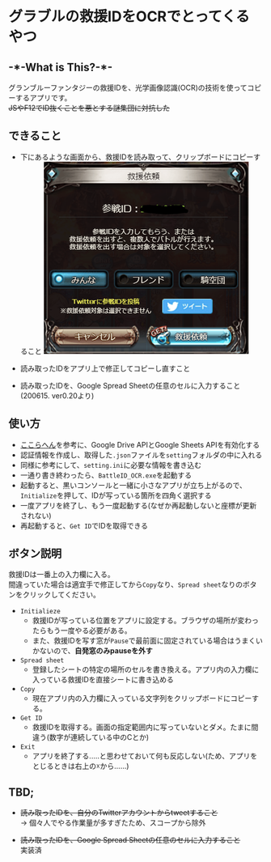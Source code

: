 # グラブルの救援IDをOCRでとってくるやつ

## -\*-What is This?-\*-  

グランブルーファンタジーの救援IDを、光学画像認識(OCR)の技術を使ってコピーするアプリです。  
~~JSやF12でID抜くことを悪とする謎集団に対抗した~~  

## できること  

+ 下にあるような画面から、救援IDを読み取って、クリップボードにコピーすること
![この画面](./figure/id_example.PNG)  
  

+ 読み取ったIDをアプリ上で修正してコピーし直すこと  

+ 読み取ったIDを、Google Spread Sheetの任意のセルに入力すること  
  (200615. ver0.20より)

## 使い方  
- [ここらへん](https://tanuhack.com/operate-spreadsheet/)を参考に、Google Drive APIとGoogle Sheets APIを有効化する  
- 認証情報を作成し、取得した`.json`ファイルを`setting`フォルダの中に入れる  
- 同様に参考にして、`setting.ini`に必要な情報を書き込む  
- 一通り書き終わったら、`BattleID_OCR.exe`を起動する  
- 起動すると、黒いコンソールと一緒に小さなアプリが立ち上がるので、`Initialize`を押して、IDが写っている箇所を四角く選択する  
- 一度アプリを終了し、もう一度起動する(なぜか再起動しないと座標が更新されない)  
- 再起動すると、`Get ID`でIDを取得できる  

## ボタン説明  

救援IDは一番上の入力欄に入る。  
間違っていた場合は適宜手で修正してから`Copy`なり、`Spread sheet`なりのボタンをクリックしてください。  
- `Initialieze`  
  + 救援IDが写っている位置をアプリに設定する。ブラウザの場所が変わったらもう一度やる必要がある。  
  + また、救援IDを写す窓が`Pause`で最前面に固定されている場合はうまくいかないので、**自発窓のみpauseを外す**
- `Spread sheet`  
  + 登録したシートの特定の場所のセルを書き換える。アプリ内の入力欄に入っている救援IDを直接シートに書き込める  
- `Copy`
  + 現在アプリ内の入力欄に入っている文字列をクリップボードにコピーする。  
- `Get ID`  
  + 救援IDを取得する。画面の指定範囲内に写っていないとダメ。たまに間違う(数字が連続している中のCとか)  
- `Exit`  
  + アプリを終了する.....と思わせておいて何も反応しない(ため、アプリをとじるときは右上の☓から......)  


## TBD; 
+ ~~読み取ったIDを、自分のTwitterアカウントからtweetすること~~  
  → 個々人でやる作業量が多すぎたため、スコープから除外  

+ ~~読み取ったIDを、Google Spread Sheetの任意のセルに入力すること~~  
  実装済  


